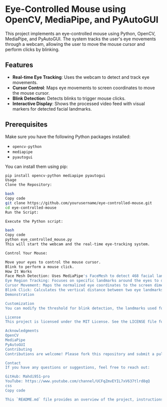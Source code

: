 # Eye-Controlled Mouse using OpenCV, MediaPipe, and PyAutoGUI

This project implements an eye-controlled mouse using Python, OpenCV, MediaPipe, and PyAutoGUI. The system tracks the user's eye movements through a webcam, allowing the user to move the mouse cursor and perform clicks by blinking.

## Features

- **Real-time Eye Tracking**: Uses the webcam to detect and track eye movements.
- **Cursor Control**: Maps eye movements to screen coordinates to move the mouse cursor.
- **Blink Detection**: Detects blinks to trigger mouse clicks.
- **Interactive Display**: Shows the processed video feed with visual markers for detected facial landmarks.

## Prerequisites

Make sure you have the following Python packages installed:

- `opencv-python`
- `mediapipe`
- `pyautogui`

You can install them using pip:

```bash
pip install opencv-python mediapipe pyautogui
Usage
Clone the Repository:

bash
Copy code
git clone https://github.com/yourusername/eye-controlled-mouse.git
cd eye-controlled-mouse
Run the Script:

Execute the Python script:

bash
Copy code
python eye_controlled_mouse.py
This will start the webcam and the real-time eye-tracking system.

Control Your Mouse:

Move your eyes to control the mouse cursor.
Blink to perform a mouse click.
How It Works
Face Mesh Detection: Uses MediaPipe's FaceMesh to detect 468 facial landmarks in real-time.
Eye Region Tracking: Focuses on specific landmarks around the eyes to determine the eye position and movement.
Cursor Movement: Maps the normalized eye coordinates to the screen dimensions and moves the cursor using PyAutoGUI.
Blink Click: Calculates the vertical distance between two eye landmarks to detect blinks and trigger mouse clicks.
Demonstration

Customization
You can modify the threshold for blink detection, the landmarks used for tracking, and other parameters to suit your needs.

License
This project is licensed under the MIT License. See the LICENSE file for details.

Acknowledgments
OpenCV
MediaPipe
PyAutoGUI
Contributing
Contributions are welcome! Please fork this repository and submit a pull request with your changes.

Contact
If you have any questions or suggestions, feel free to reach out:

GitHub: Mahdi951-pro
YouTube: https://www.youtube.com/channel/UCFqZmvEYIL7xV637tlrd8qQ
css
Copy code

This `README.md` file provides an overview of the project, instructions for setup and usage, and 
